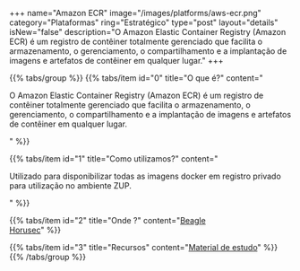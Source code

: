 +++
name="Amazon ECR"
image="/images/platforms/aws-ecr.png"
category="Plataformas"
ring="Estratégico"
type="post"
layout="details"
isNew="false"
description="O Amazon Elastic Container Registry (Amazon ECR) é um registro de contêiner totalmente gerenciado que facilita o armazenamento, o gerenciamento, o compartilhamento e a implantação de imagens e artefatos de contêiner em qualquer lugar."
+++

{{% tabs/group %}}
  {{% tabs/item id="0" title="O que é?" content="<p>O Amazon Elastic Container Registry (Amazon ECR) é um registro de contêiner totalmente gerenciado que facilita o armazenamento, o gerenciamento, o compartilhamento e a implantação de imagens e artefatos de contêiner em qualquer lugar.</p>" %}}

  {{% tabs/item id="1" title="Como utilizamos?" content="<p>Utilizado para disponibilizar todas as imagens docker em registro privado para utilização no ambiente ZUP.</p>" %}}

  {{% tabs/item id="2" title="Onde ?" content="<a href='https://usebeagle.io/' target='_blank'>Beagle</a><br /><a href='https://horusec.io/' target='_blank'>Horusec</a>" %}}

  {{% tabs/item id="3" title="Recursos" content="<a href='https://aws.amazon.com/pt/training/?nc2=h_ql_le_tc' target='_blank'>Material de estudo</a>" %}}
{{% /tabs/group %}}
